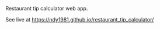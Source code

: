 Restaurant tip calculator web app.

See live at https://ndy1981.github.io/restaurant_tip_calculator/
